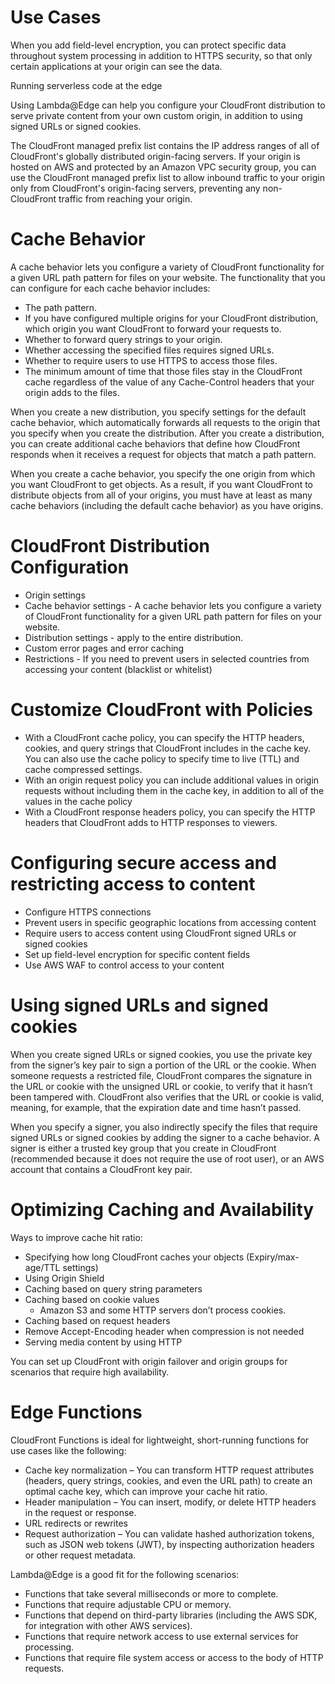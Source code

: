 
# Use Cases
When you add field-level encryption, you can protect specific data throughout system processing in addition to HTTPS security, so that only certain applications at your origin can see the data.

Running serverless code at the edge 

Using Lambda@Edge can help you configure your CloudFront distribution to serve private content from your own custom origin, in addition to using signed URLs or signed cookies.

The CloudFront managed prefix list contains the IP address ranges of all of CloudFront's globally distributed origin-facing servers. If your origin is hosted on AWS and protected by an Amazon VPC security group, you can use the CloudFront managed prefix list to allow inbound traffic to your origin only from CloudFront's origin-facing servers, preventing any non-CloudFront traffic from reaching your origin.

# Cache Behavior
A cache behavior lets you configure a variety of CloudFront functionality for a given URL path pattern for files on your website.  The functionality that you can configure for each cache behavior includes:
* The path pattern.
* If you have configured multiple origins for your CloudFront distribution, which origin you want CloudFront to forward your requests to.
* Whether to forward query strings to your origin.
* Whether accessing the specified files requires signed URLs.
* Whether to require users to use HTTPS to access those files.
* The minimum amount of time that those files stay in the CloudFront cache regardless of the value of any Cache-Control headers that your origin adds to the files.

When you create a new distribution, you specify settings for the default cache behavior, which automatically forwards all requests to the origin that you specify when you create the distribution. After you create a distribution, you can create additional cache behaviors that define how CloudFront responds when it receives a request for objects that match a path pattern. 

When you create a cache behavior, you specify the one origin from which you want CloudFront to get objects. As a result, if you want CloudFront to distribute objects from all of your origins, you must have at least as many cache behaviors (including the default cache behavior) as you have origins.

# CloudFront Distribution Configuration
* Origin settings
* Cache behavior settings - A cache behavior lets you configure a variety of CloudFront functionality for a given URL path pattern for files on your website.
* Distribution settings - apply to the entire distribution.
* Custom error pages and error caching
* Restrictions - If you need to prevent users in selected countries from accessing your content (blacklist or whitelist)

# Customize CloudFront with Policies
* With a CloudFront cache policy, you can specify the HTTP headers, cookies, and query strings that CloudFront includes in the cache key. You can also use the cache policy to specify time to live (TTL) and cache compressed settings.
* With an origin request policy you can include additional values in origin requests without including them in the cache key, in addition to all of the values in the cache policy
* With a CloudFront response headers policy, you can specify the HTTP headers that CloudFront adds to HTTP responses to viewers.

# Configuring secure access and restricting access to content
* Configure HTTPS connections
* Prevent users in specific geographic locations from accessing content
* Require users to access content using CloudFront signed URLs or signed cookies
* Set up field-level encryption for specific content fields
* Use AWS WAF to control access to your content

# Using signed URLs and signed cookies
When you create signed URLs or signed cookies, you use the private key from the signer’s key pair to sign a portion of the URL or the cookie. When someone requests a restricted file, CloudFront compares the signature in the URL or cookie with the unsigned URL or cookie, to verify that it hasn’t been tampered with. CloudFront also verifies that the URL or cookie is valid, meaning, for example, that the expiration date and time hasn’t passed.

When you specify a signer, you also indirectly specify the files that require signed URLs or signed cookies by adding the signer to a cache behavior. A signer is either a trusted key group that you create in CloudFront (recommended because it does not require the use of root user), or an AWS account that contains a CloudFront key pair. 

# Optimizing Caching and Availability
Ways to improve cache hit ratio:
* Specifying how long CloudFront caches your objects (Expiry/max-age/TTL settings)
* Using Origin Shield
* Caching based on query string parameters
* Caching based on cookie values
  * Amazon S3 and some HTTP servers don’t process cookies.
* Caching based on request headers
* Remove Accept-Encoding header when compression is not needed
* Serving media content by using HTTP

You can set up CloudFront with origin failover and origin groups for scenarios that require high availability. 

# Edge Functions
CloudFront Functions is ideal for lightweight, short-running functions for use cases like the following:
* Cache key normalization – You can transform HTTP request attributes (headers, query strings, cookies, and even the URL path) to create an optimal cache key, which can improve your cache hit ratio.
* Header manipulation – You can insert, modify, or delete HTTP headers in the request or response.
* URL redirects or rewrites
* Request authorization – You can validate hashed authorization tokens, such as JSON web tokens (JWT), by inspecting authorization headers or other request metadata.

Lambda@Edge is a good fit for the following scenarios:
* Functions that take several milliseconds or more to complete.
* Functions that require adjustable CPU or memory.
* Functions that depend on third-party libraries (including the AWS SDK, for integration with other AWS services).
* Functions that require network access to use external services for processing.
* Functions that require file system access or access to the body of HTTP requests.
